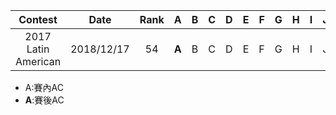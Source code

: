 |       Contest       |    Date    | Rank |   A   |  B   |  C   |  D   |  E   |  F   |  G   |  H   |  I   |  J   |  K   |  L   |  M   |
| :-----------------: | :--------: | :--: | :---: | :--: | :--: | :--: | :--: | :--: | :--: | :--: | :--: | :--: | :--: | :--: | :--: |
| 2017 Latin American | 2018/12/17 |  54  | **A** |  B   |  C   |  D   |  E   |  F   |  G   |  H   |  I   |  J   |  .   |  .   |  .   |

* A:賽內AC
* **A**:賽後AC

